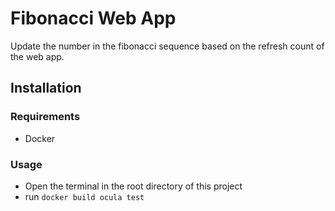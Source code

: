 # Fibonacci Web App

Update the number in the fibonacci sequence based on the refresh count of the web app.

## Installation

### Requirements

- Docker

### Usage

- Open the terminal in the root directory of this project
- run `docker build ocula test`

